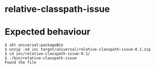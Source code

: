 # relative-classpath-issue

# Expected behaviour
```
$ sbt universal:packageBin
$ unzip -od inc target/universal/relative-classpath-issue-0.1.zip 
$ cd inc/relative-classpath-issue-0.1/
$ ./bin/relative-classpath-issue 
Found the file
```


